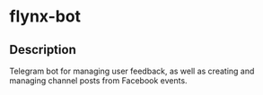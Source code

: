 # flynx-bot

## Description

Telegram bot for managing user feedback, as well as creating and managing channel posts from Facebook events.